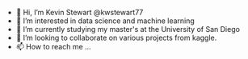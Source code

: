 - 👋 Hi, I’m Kevin Stewart @kwstewart77
- 👀 I’m interested in data science and machine learning 
- 🌱 I’m currently studying my master's at the University of San Diego
- 💞️ I’m looking to collaborate on various projects from kaggle.
- 📫 How to reach me ...

<!---
kwstewart77/kwstewart77 is a ✨ special ✨ repository because its `README.md` (this file) appears on your GitHub profile.
You can click the Preview link to take a look at your changes.
--->
